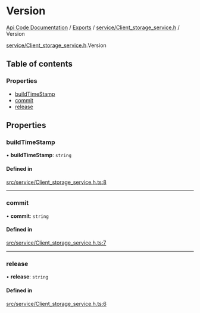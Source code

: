 # Version
 
[Api Code Documentation](../README.md) / [Exports](../modules.md) / [service/Client\_storage\_service.h](../modules/service_Client_storage_service_h.md) / Version

[service/Client_storage_service.h](../modules/service_Client_storage_service_h.md).Version

## Table of contents

### Properties

- [buildTimeStamp](service_Client_storage_service_h.Version.md#buildtimestamp)
- [commit](service_Client_storage_service_h.Version.md#commit)
- [release](service_Client_storage_service_h.Version.md#release)

## Properties

### buildTimeStamp

• **buildTimeStamp**: `string`

#### Defined in

[src/service/Client_storage_service.h.ts:8](https://github.com/openkfw/TruBudget/blob/4d7fd4be/api/src/service/Client_storage_service.h.ts#L8)

___

### commit

• **commit**: `string`

#### Defined in

[src/service/Client_storage_service.h.ts:7](https://github.com/openkfw/TruBudget/blob/4d7fd4be/api/src/service/Client_storage_service.h.ts#L7)

___

### release

• **release**: `string`

#### Defined in

[src/service/Client_storage_service.h.ts:6](https://github.com/openkfw/TruBudget/blob/4d7fd4be/api/src/service/Client_storage_service.h.ts#L6)
